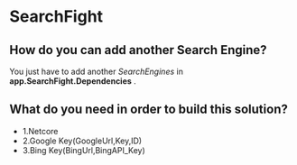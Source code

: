 # SearchFight

## How do you can add another Search Engine?
You just have to add another *SearchEngines* in **app.SearchFight.Dependencies** .

## What do you need in order to build this solution?
* 1.Netcore
* 2.Google Key(GoogleUrl,Key,ID)
* 3.Bing Key(BingUrl,BingAPI_Key)


